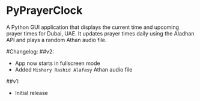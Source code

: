 # PyPrayerClock
A Python GUI application that displays the current time and upcoming prayer times for Dubai, UAE. It updates prayer times daily using the Aladhan API and plays a random Athan audio file.

#Changelog:
##v2: 
- App now starts in fullscreen mode
- Added `Mishary Rashid Alafasy` Athan audio file

##v1:
- Initial release